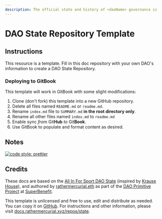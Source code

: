 ```yaml
---
description: The official state and history of <daoName> governance is recorded here.
---
```


# DAO State Repository Template

## Instructions

This resource is a template. Fill in this doc repository with your own DAO's information to create a DAO State Repository.

### Deploying to GitBook

This template will work in GitBook with some slight modifications:

1. Clone (don't fork) this template into a new GitHub repository.
2. Delete all files named `README.md` or `readme.md`.
3. Rename `index.md` file to `SUMMARY.md` **in the root directory only**.
4. Rename all other files named `index.md` to `readme.md`
5. Enable sync *from* Git**Hub** *to* Git**Book**.
6. Use GitBook to populate and format content as desired.

## Notes

[![code style: prettier](https://img.shields.io/badge/code_style-prettier-ff69b4.svg?style=flat-square)](https://github.com/prettier/prettier)  

## Credits

These docs are based on the [All In For Sport DAO State](https://state.allinforsport.org/) (inspired by [Krause House](https://github.com/Krause-House/org)), and authored by [rathermercurial.eth](https://rathermercurial.eth.xyz/) as part of the [DAO Primitive Project](https://superbenefit.org/dao-primitive-project) at [SuperBenefit](https://superbenefit.org/).

This template is unlicensed and free to use, edit and distribute as needed. You can copy it on [GitHub](https://github.com/rathermercurial/state-template). For instructions and other information, please visit [docs.rathermercurial.xyz/repos/state](https://docs.rathermercurial.xyz/repos/state).

<!-- ![Static Badge](https://img.shields.io/badge/Donate-Ether-636890?style=flat-square&logo=ethereum&logoColor=8992b3) -->
